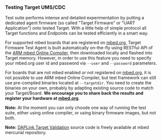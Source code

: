 ### <a name="testing_target"></a>Testing Target UMS/CDC

Test suite performs intense and detailed experimentation by putting a dedicated agent firmware (so called "Target Firmware" or "UART Application") onto tested Target.
With a little help of simple protocol all Target functions and Endpoints can be tested efficiently in a smart way.

For supported mbed boards that are registered on [mbed.org][mbed], Target Firmware Test Agent is built automatically on-the-fly using RESTful API of the [ARM mbed Online Compiler][mbed], then downloaded locally and flashed into Target memory.
However, in order to use this feature you need to specify your mbed.org user id and password via `--user` and `--password` parameters.

For boards that are not mbed enabled or not registered on [mbed.org][mbed], it is not possible to use ARM mbed Online Compiler, but test framework can still use pre-compiled binaries located at `--targetdir`. You need to create the binaries on your own, probably by adapting existing source code to match your Target/Board. **We encourage you to share back the results and register your hardware at [mbed.org][mbed]**.

**Note:** At the moment you can only choode one way of running the test suite, either using online compiler, or using binary firmware images, but not both.

**Note:** [DAPLink Target Validation][daplink_validation] source code is freely available at mbed mercurial repository.

[mbed]: https://developer.mbed.org "arm mbed developer resources"
[daplink_validation]: https://developer.mbed.org/users/c1728p9/code/daplink-validation/ "DAPLink Validation / Target Firmware Test Agent source code repository"
